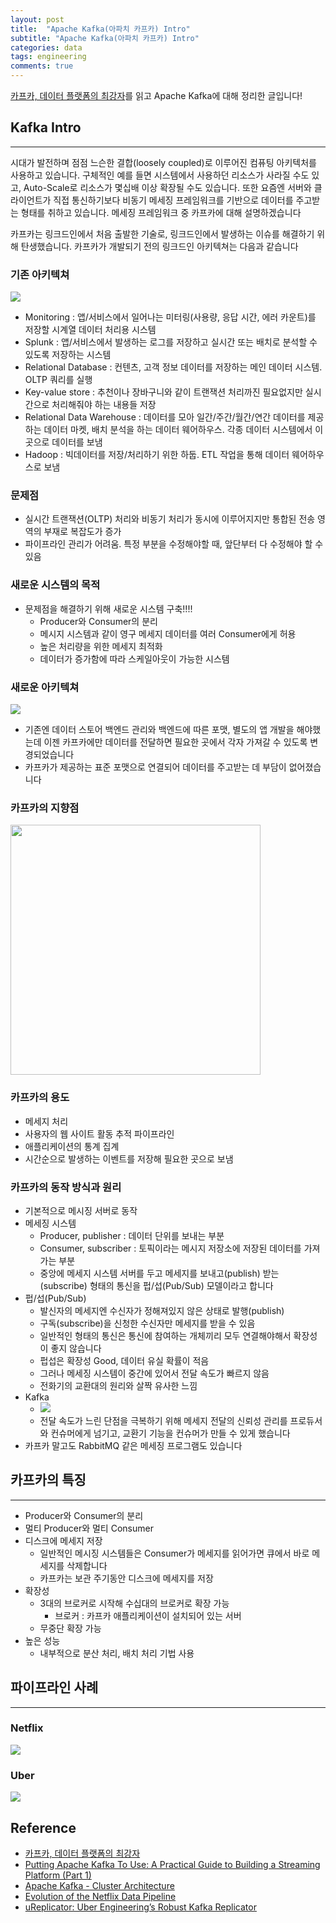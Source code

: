```yaml
---
layout: post
title:  "Apache Kafka(아파치 카프카) Intro"
subtitle: "Apache Kafka(아파치 카프카) Intro"
categories: data
tags: engineering
comments: true
---
```


[카프카, 데이터 플랫폼의 최강자](http://www.yes24.com/24/goods/59789254?scode=032)를 읽고 Apache Kafka에 대해 정리한 글입니다!



## Kafka Intro
---

시대가 발전하며 점점 느슨한 결합(loosely coupled)로 이루어진 컴퓨팅 아키텍처를 사용하고 있습니다. 구체적인 예를 들면 시스템에서 사용하던 리소스가 사라질 수도 있고, Auto-Scale로 리소스가 몇십배 이상 확장될 수도 있습니다. 또한 요즘엔 서버와 클라이언트가 직접 통신하기보다 비동기 메세징 프레임워크를 기반으로 데이터를 주고받는 형태를 취하고 있습니다. 메세징 프레임워크 중 카프카에 대해 설명하겠습니다

카프카는 링크드인에서 처음 출발한 기술로, 링크드인에서 발생하는 이슈를 해결하기 위해 탄생했습니다. 카프카가 개발되기 전의 링크드인 아키텍쳐는 다음과 같습니다

### 기존 아키텍쳐
<img src="https://www.dropbox.com/s/svl8pah2sa80597/Screenshot%202018-06-15%2017.23.26.png?raw=1">

- Monitoring : 앱/서비스에서 일어나는 미터링(사용량, 응답 시간, 에러 카운트)를 저장할 시계열 데이터 처리용 시스템
- Splunk : 앱/서비스에서 발생하는 로그를 저장하고 실시간 또는 배치로 분석할 수 있도록 저장하는 시스템
- Relational Database : 컨텐츠, 고객 정보 데이터를 저장하는 메인 데이터 시스템. OLTP 쿼리를 실행
- Key-value store : 추천이나 장바구니와 같이 트랜잭션 처리까진 필요없지만 실시간으로 처리해줘야 하는 내용들 저장
- Relational Data Warehouse : 데이터를 모아 일간/주간/월간/연간 데이터를 제공하는 데이터 마켓, 배치 분석을 하는 데이터 웨어하우스. 각종 데이터 시스템에서 이곳으로 데이터를 보냄
- Hadoop : 빅데이터를 저장/처리하기 위한 하둡. ETL 작업을 통해 데이터 웨어하우스로 보냄

### 문제점
- 실시간 트랜잭션(OLTP) 처리와 비동기 처리가 동시에 이루어지지만 통합된 전송 영역의 부재로 복잡도가 증가
- 파이프라인 관리가 어려움. 특정 부분을 수정해야할 때, 앞단부터 다 수정해야 할 수 있음

### 새로운 시스템의 목적
- 문제점을 해결하기 위해 새로운 시스템 구축!!!!
	- Producer와 Consumer의 분리
	- 메시지 시스템과 같이 영구 메세지 데이터를 여러 Consumer에게 허용
	- 높은 처리량을 위한 메세지 최적화
	- 데이터가 증가함에 따라 스케일아웃이 가능한 시스템

### 새로운 아키텍쳐
<img src="https://www.dropbox.com/s/frqw6rrbsi0u3ce/Screenshot%202018-06-15%2017.32.21.png?raw=1">

- 기존엔 데이터 스토어 백엔드 관리와 백엔드에 따른 포맷, 별도의 앱 개발을 해야했는데 이젠 카프카에만 데이터를 전달하면 필요한 곳에서 각자 가져갈 수 있도록 변경되었습니다
- 카프카가 제공하는 표준 포맷으로 연결되어 데이터를 주고받는 데 부담이 없어졌습니다


### 카프카의 지향점
<img src="https://www.dropbox.com/s/4mbv8n6lvdm7cka/Screenshot%202018-06-15%2018.24.04.png?raw=1" widht="500" height="400">

### 카프카의 용도
- 메세지 처리
- 사용자의 웹 사이트 활동 추적 파이프라인
- 애플리케이션의 통계 집계
- 시간순으로 발생하는 이벤트를 저장해 필요한 곳으로 보냄

### 카프카의 동작 방식과 원리
- 기본적으로 메시징 서버로 동작
- 메세징 시스템
	- Producer, publisher : 데이터 단위를 보내는 부분
	- Consumer, subscriber : 토픽이라는 메시지 저장소에 저장된 데이터를 가져가는 부분 
	- 중앙에 메세지 시스템 서버를 두고 메세지를 보내고(publish) 받는(subscribe) 형태의 통신을 펍/섭(Pub/Sub) 모델이라고 합니다
- 펍/섭(Pub/Sub)
	- 발신자의 메세지엔 수신자가 정해져있지 않은 상태로 발행(publish)
	- 구독(subscribe)을 신청한 수신자만 메세지를 받을 수 있음	
	- 일반적인 형태의 통신은 통신에 참여하는 개체끼리 모두 연결해야해서 확장성이 좋지 않습니다
	- 펍섭은 확장성 Good, 데이터 유실 확률이 적음
	- 그러나 메세징 시스템이 중간에 있어서 전달 속도가 빠르지 않음
	- 전화기의 교환대의 원리와 살짝 유사한 느낌
- Kafka
	- <img src="https://www.dropbox.com/s/zh6p3bc1zjg42m6/Screenshot%202018-06-15%2020.51.26.png?raw=1"> 	
	- 전달 속도가 느린 단점을 극복하기 위해 메세지 전달의 신뢰성 관리를 프로듀서와 컨슈머에게 넘기고, 교환기 기능을 컨슈머가 만들 수 있게 했습니다	
- 카프카 말고도 RabbitMQ 같은 메세징 프로그램도 있습니다

## 카프카의 특징
---

- Producer와 Consumer의 분리
- 멀티 Producer와 멀티 Consumer
- 디스크에 메세지 저장
	- 일반적인 메시징 시스템들은 Consumer가 메세지를 읽어가면 큐에서 바로 메세지를 삭제합니다 
	- 카프카는 보관 주기동안 디스크에 메세지를 저장
- 확장성
	- 3대의 브로커로 시작해 수십대의 브로커로 확장 가능
		- 브로커 : 카프카 애플리케이션이 설치되어 있는 서버 
	- 무중단 확장 가능
- 높은 성능
	- 내부적으로 분산 처리, 배치 처리 기법 사용   

## 파이프라인 사례
---

### Netflix
<img src="https://www.dropbox.com/s/egk36r4ry02hzfj/Screenshot%202018-06-15%2021.03.55.png?raw=1">

### Uber
<img src="https://www.dropbox.com/s/jfb8zqpqd4ft8r5/Screenshot%202018-06-15%2021.07.21.png?raw=1">



## Reference
- [카프카, 데이터 플랫폼의 최강자](http://www.yes24.com/24/goods/59789254?scode=032)
- [Putting Apache Kafka To Use: A Practical Guide to Building a Streaming Platform (Part 1)](https://www.confluent.io/blog/stream-data-platform-1/)
- [Apache Kafka - Cluster Architecture](https://www.tutorialspoint.com/apache_kafka/apache_kafka_cluster_architecture.htm)
- [Evolution of the Netflix Data Pipeline](https://medium.com/netflix-techblog/evolution-of-the-netflix-data-pipeline-da246ca369050)
- [uReplicator: Uber Engineering’s Robust Kafka Replicator](https://eng.uber.com/ureplicator/)
